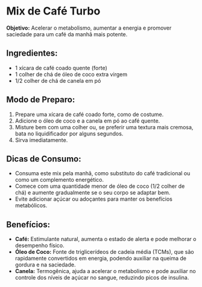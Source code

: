 # Mix de Café Turbo

**Objetivo:** Acelerar o metabolismo, aumentar a energia e promover saciedade para um café da manhã mais potente.

## Ingredientes:
- 1 xícara de café coado quente (forte)
- 1 colher de chá de óleo de coco extra virgem
- 1/2 colher de chá de canela em pó

## Modo de Preparo:
1. Prepare uma xícara de café coado forte, como de costume.
2. Adicione o óleo de coco e a canela em pó ao café quente.
3. Misture bem com uma colher ou, se preferir uma textura mais cremosa, bata no liquidificador por alguns segundos.
4. Sirva imediatamente.

## Dicas de Consumo:
- Consuma este mix pela manhã, como substituto do café tradicional ou como um complemento energético.
- Comece com uma quantidade menor de óleo de coco (1/2 colher de chá) e aumente gradualmente se o seu corpo se adaptar bem.
- Evite adicionar açúcar ou adoçantes para manter os benefícios metabólicos.

## Benefícios:
- **Café:** Estimulante natural, aumenta o estado de alerta e pode melhorar o desempenho físico.
- **Óleo de Coco:** Fonte de triglicerídeos de cadeia média (TCMs), que são rapidamente convertidos em energia, podendo auxiliar na queima de gordura e na saciedade.
- **Canela:** Termogênica, ajuda a acelerar o metabolismo e pode auxiliar no controle dos níveis de açúcar no sangue, reduzindo picos de insulina.

